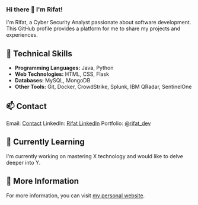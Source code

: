 ### Hi there 👋 I'm Rifat!

I'm Rifat, a Cyber Security Analyst passionate about software development. This GitHub profile provides a platform for me to share my projects and experiences.

## 🔧 Technical Skills

- **Programming Languages:** Java, Python
- **Web Technologies:** HTML, CSS, Flask
- **Databases:** MySQL, MongoDB
- **Other Tools:** Git, Docker, CrowdStrike, Splunk, IBM QRadar, SentinelOne


## 📫 Contact

Email: [Contact](rifatpinarci@hotmail.com)
LinkedIn: [Rifat LinkedIn](https://www.linkedin.com/in/rifatburak/)
Portfolio: [@rifat_dev](https://rifatburak.pythonanywhere.com/)

## 🌱 Currently Learning

I'm currently working on mastering X technology and would like to delve deeper into Y.

## 💬 More Information

For more information, you can visit [my personal website](https://www.rifat.com).


<!--
**rifatburak/rifatburak** is a ✨ _special_ ✨ repository because its `README.md` (this file) appears on your GitHub profile.

Here are some ideas to get you started:

- 🔭 I’m currently working on ...
- 🌱 I’m currently learning ...
- 👯 I’m looking to collaborate on ...
- 🤔 I’m looking for help with ...
- 💬 Ask me about ...
- 📫 How to reach me: ...
- 😄 Pronouns: ...
- ⚡ Fun fact: ...
-->
